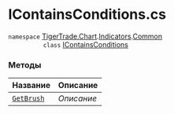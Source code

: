 
# IContainsConditions.cs
`namespace` [TigerTrade.Chart](../../../../TigerTrade.Chart.md).[Indicators](../../../../TigerTrade.Chart/Indicators.md).[Common](../../../../TigerTrade.Chart/Indicators/Common.md)  
&nbsp;&nbsp;&nbsp;&nbsp;&nbsp;&nbsp;&nbsp;&nbsp;&nbsp;&nbsp;&nbsp;&nbsp;&nbsp;&nbsp;&nbsp;&nbsp;&nbsp;&nbsp;`class` [IContainsConditions](../IContainsConditions.cs.md)

### Методы
| Название | Описание |
| --- | --- |
| [`GetBrush`](./Методы/GetBrush.md) | *Описание* |
